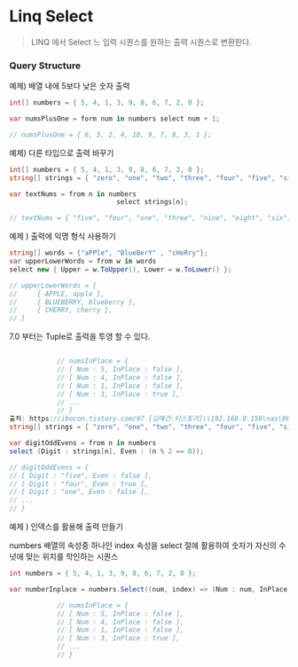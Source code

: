 # Linq Select

> LINQ 에서 Select 느 입력 시퀀스를 원하는 출력 시퀀스로 변환한다.

### Query Structure

예제) 배열 내에 5보다 낮은 숫자 출력

```csharp
int[] numbers = { 5, 4, 1, 3, 9, 8, 6, 7, 2, 0 };

var numsPlusOne = form num in numbers select num + 1;

// numsPlusOne = { 6, 5, 2, 4, 10, 9, 7, 8, 3, 1 };
```

예제) 다른 타입으로 출력 바꾸기

```csharp
int[] numbers = { 5, 4, 1, 3, 9, 8, 6, 7, 2, 0 };
string[] strings = { "zero", "one", "two", "three", "four", "five", "six", "seven", "eight", "nine" };

var textNums = from n in numbers
                           select strings[n];

// textNums = { "five", "four", "one", "three", "nine", "eight", "six", "seven", "two", "zero" };

```

예제 ) 출력에 익명 형식 사용하기

```csharp
string[] words = {"aPPle", "BlueBerY" , "cHeRry"};
var upperLowerWords = from w in words
select new { Upper = w.ToUpper(), Lower = w.ToLower() };

// upperLowerWords = {
//     { APPLE, apple },
//     { BLUEBERRY, blueberry },
//     { CHERRY, cherry },
// }
```

7.0 부터는 Tuple로 출력을 투영 할 수 있다.

```csharp

            // numsInPlace = {
            // [ Num : 5, InPlace : false ],
            // [ Num : 4, InPlace : false ],
            // [ Num : 1, InPlace : false ],
            // [ Num : 3, InPlace : true ],
            // ...
            // }
출처: https://ibocon.tistory.com/97 [김예건:티스토리]\\192.168.0.150\nas\00.DevPart1\공군관리\조승현\20240520_SIT-Chk-008 디버깅int[] numbers = { 5, 4, 1, 3, 9, 8, 6, 7, 2, 0 };
string[] strings = { "zero", "one", "two", "three", "four", "five", "six", "seven", "eight", "nine" };

var digitOddEvens = from n in numbers
select (Digit : strings[n], Even : (n % 2 == 0));

// digitOddEvens = {
// [ Digit : "five", Even : false ],
// [ Digit : "four", Even : true ],
// [ Digit : "one", Even : false ],
// ...
// }
```

예제 ) 인덱스를 활용해 출력 만들기

numbers 배열의 속성중 하나인 index 속성을 select 절에 활용하여 숫자가 자신의 수넛에 맞는 위치를 학인하는 시퀀스

```csharp
int numbers = { 5, 4, 1, 3, 9, 8, 6, 7, 2, 0 };

var numberInplace = numbers.Select((num, index) => (Num : num, InPlace : (num == index)));

            // numsInPlace = {
            // [ Num : 5, InPlace : false ],
            // [ Num : 4, InPlace : false ],
            // [ Num : 1, InPlace : false ],
            // [ Num : 3, InPlace : true ],
            // ...
            // }

```
